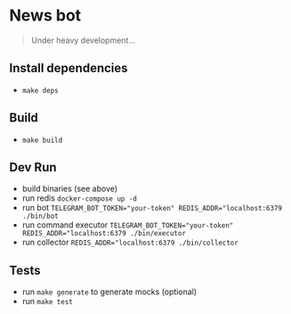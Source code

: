# News bot
> Under heavy development...

## Install dependencies
+ `make deps`

## Build
+ `make build`

## Dev Run
+ build binaries (see above)
+ run redis `docker-compose up -d`
+ run bot `TELEGRAM_BOT_TOKEN="your-token" REDIS_ADDR="localhost:6379 ./bin/bot`
+ run command executor `TELEGRAM_BOT_TOKEN="your-token" REDIS_ADDR="localhost:6379 ./bin/executor`
+ run collector `REDIS_ADDR="localhost:6379 ./bin/collector`

## Tests
+ run `make generate` to generate mocks (optional)
+ run `make test`